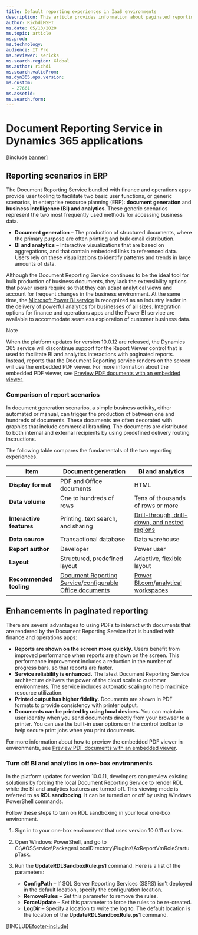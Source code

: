 ```yaml
---
title: Default reporting experiences in IaaS environments
description: This article provides information about paginated reporting in finance and operations apps.
author: RichdiMSFT
ms.date: 05/13/2020
ms.topic: article
ms.prod: 
ms.technology: 
audience: IT Pro
ms.reviewer: sericks
ms.search.region: Global
ms.author: richdi
ms.search.validFrom: 
ms.dyn365.ops.version: 
ms.custom: 
  - 27661
ms.assetid: 
ms.search.form: 
---
```


# Document Reporting Service in Dynamics 365 applications

[!include [banner](../includes/banner.md)]

## Reporting scenarios in ERP

The Document Reporting Service bundled with finance and operations apps provide user tooling to facilitate two basic user functions, or generic scenarios, in enterprise resource planning (ERP): **document generation** and **business intelligence (BI) and analytics**. These generic scenarios represent the two most frequently used methods for accessing business data.

- **Document generation** – The production of structured documents, where the primary purpose are often printing and bulk email distribution.
- **BI and analytics** – Interactive visualizations that are based on aggregations, and that contain embedded links to referenced data. Users rely on these visualizations to identify patterns and trends in large amounts of data.

Although the Document Reporting Service continues to be the ideal tool for bulk production of business documents, they lack the extensibility options that power users require so that they can adapt analytical views and account for frequent changes in the business environment. At the same time, the [Microsoft Power BI service](/power-bi/fundamentals/power-bi-overview) is recognized as an industry leader in the delivery of powerful analytics for businesses of all sizes. Integration options for finance and operations apps and the Power BI service are available to accommodate seamless exploration of customer business data.

> [!NOTE]
> When the platform updates for version 10.0.12 are released, the Dynamics 365 service will discontinue support for the Report Viewer control that is used to facilitate BI and analytics interactions with paginated reports. Instead, reports that the Document Reporting service renders on the screen will use the embedded PDF viewer. For more information about the embedded PDF viewer, see [Preview PDF documents with an embedded viewer](preview-pdf-documents.md).

### Comparison of report scenarios

In document generation scenarios, a simple business activity, either automated or manual, can trigger the production of between one and hundreds of documents. These documents are often decorated with graphics that include commercial branding. The documents are distributed to both internal and external recipients by using predefined delivery routing instructions.

The following table compares the fundamentals of the two reporting experiences.

| Item                     | Document generation | BI and analytics |
|--------------------------|---------|------------------|
| **Display format**       | PDF and Office documents | HTML |
| **Data volume**          | One to hundreds of rows | Tens of thousands of rows or more |
| **Interactive features** | Printing, text search, and sharing | [Drill-through, drill-down, and nested regions](/sql/reporting-services/report-design/drillthrough-drilldown-subreports-and-nested-data-regions) |
| **Data source**          | Transactional database | Data warehouse |
| **Report author**        | Developer | Power user |
| **Layout**               | Structured, predefined layout | Adaptive, flexible layout |
| **Recommended tooling**  | [Document Reporting Service](document-reporting-services.md)/[configurable Office documents](general-electronic-reporting.md) | [Power BI.com](power-bi-integration.md)/[analytical workspaces](embed-power-bi-workspaces.md) |

## Enhancements in paginated reporting

There are several advantages to using PDFs to interact with documents that are rendered by the Document Reporting Service that is bundled with finance and operations apps:

- **Reports are shown on the screen more quickly.** Users benefit from improved performance when reports are shown on the screen. This performance improvement includes a reduction in the number of progress bars, so that reports are faster.
- **Service reliability is enhanced.** The latest Document Reporting Service architecture delivers the power of the cloud scale to customer environments. The service includes automatic scaling to help maximize resource utilization.
- **Printed output has higher fidelity.** Documents are shown in PDF formats to provide consistency with printer output.
- **Documents can be printed by using local devices.** You can maintain user identity when you send documents directly from your browser to a printer. You can use the built-in user options on the control toolbar to help secure print jobs when you print documents.

For more information about how to preview the embedded PDF viewer in environments, see [Preview PDF documents with an embedded viewer](preview-pdf-documents.md).

### Turn off BI and analytics in one-box environments

In the platform updates for version 10.0.11, developers can preview existing solutions by forcing the local Document Reporting Service to render RDL while the BI and analytics features are turned off. This viewing mode is referred to as **RDL sandboxing**. It can be turned on or off by using Windows PowerShell commands.

Follow these steps to turn on RDL sandboxing in your local one-box environment.

1. Sign in to your one-box environment that uses version 10.0.11 or later.
2. Open Windows PowerShell, and go to C:\AOSService\PackagesLocalDirectory\Plugins\AxReportVmRoleStartupTask\.
3. Run the **UpdateRDLSandboxRule.ps1** command. Here is a list of the parameters:

    - **ConfigPath** – If SQL Server Reporting Services (SSRS) isn't deployed in the default location, specify the configuration location.
    - **RemoveRules** – Set this parameter to remove the rules.
    - **ForceUpdate** – Set this parameter to force the rules to be re-created.
    - **LogDir** – Specify a location to write the log to. The default location is the location of the **UpdateRDLSandboxRule.ps1** command.


[!INCLUDE[footer-include](../../../includes/footer-banner.md)]

